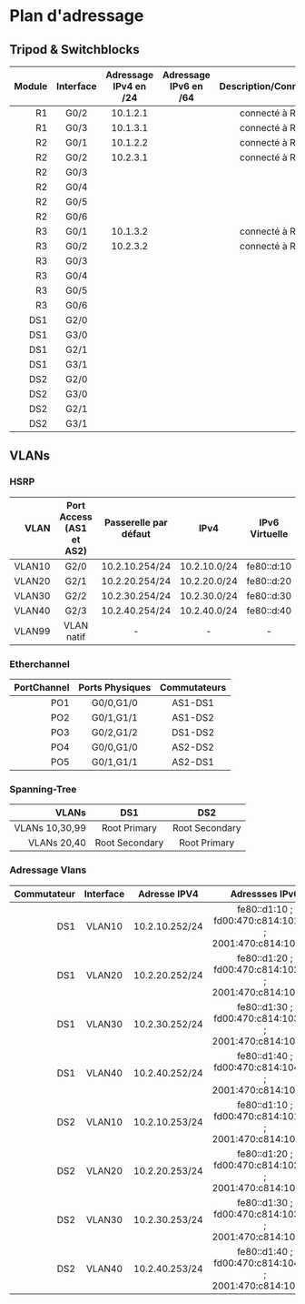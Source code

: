 # Plan d'adressage

## Tripod & Switchblocks
|Module|Interface|Adressage IPv4 en /24|Adressage IPv6 en /64|Description/Connexion|
|-:|:-:|:-:|:-:|:-:|
|R1|G0/2|10.1.2.1||connecté à R2|
|R1|G0/3|10.1.3.1||connecté à R3|
|R2|G0/1|10.1.2.2||connecté à R1|
|R2|G0/2|10.2.3.1||connecté à R3|
|R2|G0/3|
|R2|G0/4|
|R2|G0/5|
|R2|G0/6|
|R3|G0/1|10.1.3.2||connecté à R1|
|R3|G0/2|10.2.3.2||connecté à R2|
|R3|G0/3|
|R3|G0/4|
|R3|G0/5|
|R3|G0/6|
|DS1|G2/0|
|DS1|G3/0|
|DS1|G2/1|
|DS1|G3/1|
|DS2|G2/0|
|DS2|G3/0|
|DS2|G2/1|
|DS2|G3/1|

## VLANs
### HSRP
|VLAN|Port Access (AS1 et AS2)|Passerelle par défaut|IPv4|IPv6 Virtuelle|
|-:|:-:|:-:|:-:|:-:|
|VLAN10|G2/0|10.2.10.254/24|10.2.10.0/24|fe80::d:10|
|VLAN20|G2/1|10.2.20.254/24|10.2.20.0/24|fe80::d:20|
|VLAN30|G2/2|10.2.30.254/24|10.2.30.0/24|fe80::d:30|
|VLAN40|G2/3|10.2.40.254/24|10.2.40.0/24|fe80::d:40|
|VLAN99|VLAN natif|-|-|-|

### Etherchannel
|PortChannel|Ports Physiques|Commutateurs|
|-:|:-:|:-:|
|PO1|G0/0,G1/0|AS1-DS1|
|PO2|G0/1,G1/1|AS1-DS2|
|PO3|G0/2,G1/2|DS1-DS2|
|PO4|G0/0,G1/0|AS2-DS2|
|PO5|G0/1,G1/1|AS2-DS1|

### Spanning-Tree
|VLANs|DS1|DS2|
|-:|:-:|:-:|
|VLANs 10,30,99|Root Primary|Root Secondary|
|VLANs 20,40|Root Secondary|Root Primary|

### Adressage Vlans
|Commutateur|Interface|Adresse IPV4|Adressses IPv6|
|-:|:-:|:-:|:-:|
|DS1|VLAN10|10.2.10.252/24|fe80::d1:10 ; fd00:470:c814:1010::1 ; 2001:470:c814:1010::1|
|DS1|VLAN20|10.2.20.252/24|fe80::d1:20 ; fd00:470:c814:1020::1 ; 2001:470:c814:1020::1|
|DS1|VLAN30|10.2.30.252/24|fe80::d1:30 ; fd00:470:c814:1030::1 ; 2001:470:c814:1030::1|
|DS1|VLAN40|10.2.40.252/24|fe80::d1:40 ; fd00:470:c814:1040::1 ; 2001:470:c814:1040::1|
|DS2|VLAN10|10.2.10.253/24|fe80::d1:10 ; fd00:470:c814:1010::2 ; 2001:470:c814:1010::2|
|DS2|VLAN20|10.2.20.253/24|fe80::d1:20 ; fd00:470:c814:1020::2 ; 2001:470:c814:1020::2|
|DS2|VLAN30|10.2.30.253/24|fe80::d1:30 ; fd00:470:c814:1030::2 ; 2001:470:c814:1030::2|
|DS2|VLAN40|10.2.40.253/24|fe80::d1:40 ; fd00:470:c814:1040::2 ; 2001:470:c814:1040::2|
